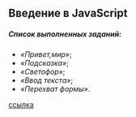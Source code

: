 ## Введение в JavaScript

##### Список выполненных заданий:
- *«Привет,мир»*;
- *«Подсказка»*;
- *«Светофор»*;
- *«Ввод текста»*;
- *«Перехват формы»*.

[ссылка](https://shimlykhdiana.github.io/task-6.8/)